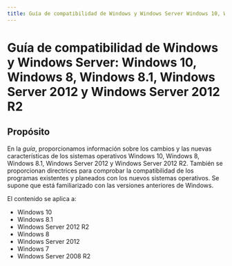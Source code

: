 ```yaml
---
title: Guía de compatibilidad de Windows y Windows Server Windows 10, Windows 8, Windows 8.1, Windows Server 2012 y Windows Server 2012 R2 description: Guía de compatibilidad de Windows y Windows Server: Windows 10, Windows 8, Windows 8.1, Windows Server 2012 y Windows Server 2012 R2 ms.assetid: cf282d99-68ff-4219-bef0-afcdeedb0176 ms.topic: article ms.date: 05/31/2018
---
```


# <a name="windows-and-windows-server-compatibility-cookbook-windows-10-windows-8-windows-81-windows-server-2012-and-windows-server-2012-r2"></a>Guía de compatibilidad de Windows y Windows Server: Windows 10, Windows 8, Windows 8.1, Windows Server 2012 y Windows Server 2012 R2

## <a name="purpose"></a>Propósito

En la *guía*, proporcionamos información sobre los cambios y las nuevas características de los sistemas operativos Windows 10, Windows 8, Windows 8.1, Windows Server 2012 y Windows Server 2012 R2. También se proporcionan directrices para comprobar la compatibilidad de los programas existentes y planeados con los nuevos sistemas operativos. Se supone que está familiarizado con las versiones anteriores de Windows.

El contenido se aplica a:

-   Windows 10
-   Windows 8.1
-   Windows Server 2012 R2
-   Windows 8
-   Windows Server 2012
-   Windows 7
-   Windows Server 2008 R2

 

 




